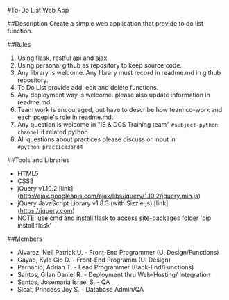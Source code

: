 #To-Do List Web App

##Description
Create a simple web application that provide to do list function.

##Rules
1. Using flask, restful api and ajax.
2. Using personal github as repository to keep source code.
3. Any library is welcome. Any library must record in readme.md in github repository.
4. To Do List provide add, edit and delete functions.
5. Any deployment way is welcome. please also update information in readme.md.
6. Team work is encouraged, but have to describe how team co-work and each poeple's role in readme.md.
7. Any question is welcome in "IS & DCS Training team" `#subject-python channel` if related python
8. All questions about practices please discuss or input in `#python_practice3and4`

##Tools and Libraries
* HTML5
* CSS3
* jQuery v1.10.2 [link] (http://ajax.googleapis.com/ajax/libs/jquery/1.10.2/jquery.min.js)
* jQuery JavaScript Library v1.8.3 (with Sizzle.js)  [link] (https://jquery.com)
* NOTE: use cmd and install flask to access site-packages folder 'pip install flask'

##Members
* Alvarez, Neil Patrick U. - Front-End Programmer (UI Design/Functions)
* Gayao, Kyle Gio D. - Front-End Programm (UI Design)
* Parnacio, Adrian T. - Lead Programmer (Back-End/Functions)
* Santos, Gilan Daniel R. - Deployment thru Web-Hosting/ Integration 
* Santos, Josemaria Israel S. - QA
* Sicat, Princess Joy S. - Database Admin/QA
